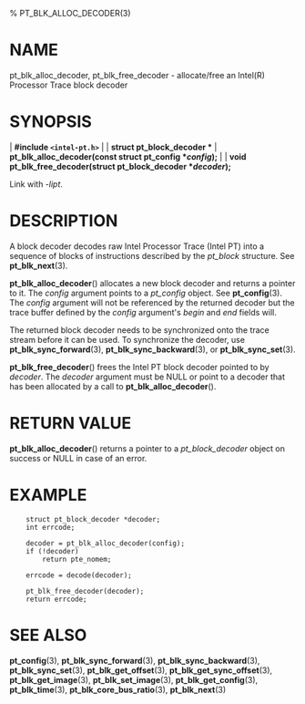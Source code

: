 % PT_BLK_ALLOC_DECODER(3)

<!---
 ! Copyright (c) 2016-2022, Intel Corporation
 !
 ! Redistribution and use in source and binary forms, with or without
 ! modification, are permitted provided that the following conditions are met:
 !
 !  * Redistributions of source code must retain the above copyright notice,
 !    this list of conditions and the following disclaimer.
 !  * Redistributions in binary form must reproduce the above copyright notice,
 !    this list of conditions and the following disclaimer in the documentation
 !    and/or other materials provided with the distribution.
 !  * Neither the name of Intel Corporation nor the names of its contributors
 !    may be used to endorse or promote products derived from this software
 !    without specific prior written permission.
 !
 ! THIS SOFTWARE IS PROVIDED BY THE COPYRIGHT HOLDERS AND CONTRIBUTORS "AS IS"
 ! AND ANY EXPRESS OR IMPLIED WARRANTIES, INCLUDING, BUT NOT LIMITED TO, THE
 ! IMPLIED WARRANTIES OF MERCHANTABILITY AND FITNESS FOR A PARTICULAR PURPOSE
 ! ARE DISCLAIMED. IN NO EVENT SHALL THE COPYRIGHT OWNER OR CONTRIBUTORS BE
 ! LIABLE FOR ANY DIRECT, INDIRECT, INCIDENTAL, SPECIAL, EXEMPLARY, OR
 ! CONSEQUENTIAL DAMAGES (INCLUDING, BUT NOT LIMITED TO, PROCUREMENT OF
 ! SUBSTITUTE GOODS OR SERVICES; LOSS OF USE, DATA, OR PROFITS; OR BUSINESS
 ! INTERRUPTION) HOWEVER CAUSED AND ON ANY THEORY OF LIABILITY, WHETHER IN
 ! CONTRACT, STRICT LIABILITY, OR TORT (INCLUDING NEGLIGENCE OR OTHERWISE)
 ! ARISING IN ANY WAY OUT OF THE USE OF THIS SOFTWARE, EVEN IF ADVISED OF THE
 ! POSSIBILITY OF SUCH DAMAGE.
 !-->

# NAME

pt_blk_alloc_decoder, pt_blk_free_decoder - allocate/free an Intel(R) Processor
Trace block decoder


# SYNOPSIS

| **\#include `<intel-pt.h>`**
|
| **struct pt_block_decoder \***
| **pt_blk_alloc_decoder(const struct pt_config \**config*);**
|
| **void pt_blk_free_decoder(struct pt_block_decoder \**decoder*);**

Link with *-lipt*.


# DESCRIPTION

A block decoder decodes raw Intel Processor Trace (Intel PT) into a sequence of
blocks of instructions described by the *pt_block* structure.  See
**pt_blk_next**(3).

**pt_blk_alloc_decoder**() allocates a new block decoder and returns a pointer
to it.  The *config* argument points to a *pt_config* object.  See
**pt_config**(3).  The *config* argument will not be referenced by the returned
decoder but the trace buffer defined by the *config* argument's *begin* and
*end* fields will.

The returned block decoder needs to be synchronized onto the trace stream before
it can be used.  To synchronize the decoder, use **pt_blk_sync_forward**(3),
**pt_blk_sync_backward**(3), or **pt_blk_sync_set**(3).

**pt_blk_free_decoder**() frees the Intel PT block decoder pointed to by
*decoder*.  The *decoder* argument must be NULL or point to a decoder that has
been allocated by a call to **pt_blk_alloc_decoder**().


# RETURN VALUE

**pt_blk_alloc_decoder**() returns a pointer to a *pt_block_decoder* object on
success or NULL in case of an error.


# EXAMPLE

~~~{.c}
    struct pt_block_decoder *decoder;
    int errcode;

    decoder = pt_blk_alloc_decoder(config);
    if (!decoder)
        return pte_nomem;

    errcode = decode(decoder);

    pt_blk_free_decoder(decoder);
    return errcode;
~~~


# SEE ALSO

**pt_config**(3), **pt_blk_sync_forward**(3), **pt_blk_sync_backward**(3),
**pt_blk_sync_set**(3), **pt_blk_get_offset**(3), **pt_blk_get_sync_offset**(3),
**pt_blk_get_image**(3), **pt_blk_set_image**(3), **pt_blk_get_config**(3),
**pt_blk_time**(3), **pt_blk_core_bus_ratio**(3), **pt_blk_next**(3)
